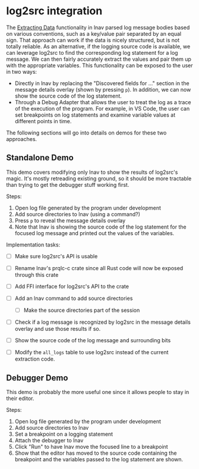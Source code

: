 
# log2src integration

The [Extracting Data](https://docs.lnav.org/en/latest/data.html)
functionality in lnav parsed log message bodies based on various
conventions, such as a key/value pair separated by an equal sign.
That approach can work if the data is nicely structured, but is
not totally reliable.  As an alternative, if the logging source
code is available, we can leverage log2src to find the
corresponding log statement for a log message.  We can then
fairly accurately extract the values and pair them up with the
appropriate variables.  This functionality can be exposed to the
user in two ways:

* Directly in lnav by replacing the "Discovered fields for ..."
  section in the message details overlay (shown by pressing `p`).
  In addition, we can now show the source code of the log
  statement.
* Through a Debug Adapter that allows the user to treat the log
  as a trace of the execution of the program.  For example, in
  VS Code, the user can set breakpoints on log statements and
  examine variable values at different points in time.

The following sections will go into details on demos for these
two approaches.

## Standalone Demo

This demo covers modifying only lnav to show the results of
log2src's magic.  It's mostly retreading existing ground, so
it should be more tractable than trying to get the debugger
stuff working first.

Steps:
1. Open log file generated by the program under development
1. Add source directories to lnav (using a command?)
1. Press `p` to reveal the message details overlay
1. Note that lnav is showing the source code of the log statement
   for the focused log message and printed out the values of
   the variables.

Implementation tasks:

- [ ] Make sure log2src's API is usable
- [ ] Rename lnav's prqlc-c crate since all Rust code will now be
      exposed through this crate
- [ ] Add FFI interface for log2src's API to the crate
- [ ] Add an lnav command to add source directories
  - [ ] Make the source directories part of the session
- [ ] Check if a log message is recognized by log2src in the
      message details overlay and use those results if so.
- [ ] Show the source code of the log message and surrounding bits
- [ ] Modify the `all_logs` table to use log2src instead of the
      current extraction code.


## Debugger Demo

This demo is probably the more useful one since it allows
people to stay in their editor.

Steps:
1. Open log file generated by the program under development
1. Add source directories to lnav
1. Set a breakpoint on a logging statement
1. Attach the debugger to lnav
1. Click "Run" to have lnav move the focused line to a breakpoint
1. Show that the editor has moved to the source code
   containing the breakpoint and the variables passed to
   the log statement are shown.
